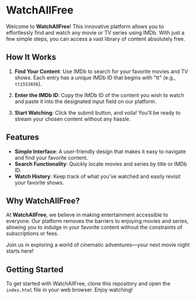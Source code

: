 # WatchAllFree

Welcome to **WatchAllFree**! This innovative platform allows you to effortlessly find and watch any movie or TV series using IMDb. With just a few simple steps, you can access a vast library of content absolutely free.

## How It Works

1. **Find Your Content**: Use IMDb to search for your favorite movies and TV shows. Each entry has a unique IMDb ID that begins with "tt" (e.g., `tt1553656`).
   
2. **Enter the IMDb ID**: Copy the IMDb ID of the content you wish to watch and paste it into the designated input field on our platform.

3. **Start Watching**: Click the submit button, and voila! You'll be ready to stream your chosen content without any hassle.

## Features

- **Simple Interface**: A user-friendly design that makes it easy to navigate and find your favorite content.
- **Search Functionality**: Quickly locate movies and series by title or IMDb ID.
- **Watch History**: Keep track of what you've watched and easily revisit your favorite shows.

## Why WatchAllFree?

At **WatchAllFree**, we believe in making entertainment accessible to everyone. Our platform removes the barriers to enjoying movies and series, allowing you to indulge in your favorite content without the constraints of subscriptions or fees.

Join us in exploring a world of cinematic adventures—your next movie night starts here!

## Getting Started

To get started with WatchAllFree, clone this repository and open the `index.html` file in your web browser. Enjoy watching!
